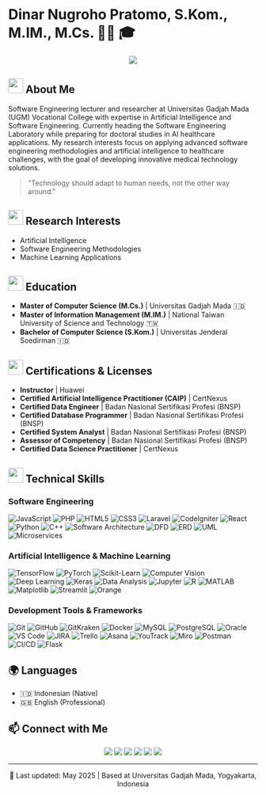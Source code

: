 # Dinar Nugroho Pratomo, S.Kom., M.IM., M.Cs. 👨‍🏫 🎓
<div align="center">
  <img src="https://readme-typing-svg.herokuapp.com?font=Time+New+Roman&size=25&center=true&vCenter=true&width=600&height=100&lines=Lecturer+at+Vocational+College+UGM;Software+Engineering+Specialist;Artificial+Intelligence+Researcher;BNSP+Certified+Assessor" />
</div>


## <img src="https://media.giphy.com/media/WUlplcMpOCEmTGBtBW/giphy.gif" width="30"> About Me

Software Engineering lecturer and researcher at Universitas Gadjah Mada (UGM) Vocational College with expertise in Artificial Intelligence and Software Engineering. Currently heading the Software Engineering Laboratory while preparing for doctoral studies in AI healthcare applications. My research interests focus on applying advanced software engineering methodologies and artificial intelligence to healthcare challenges, with the goal of developing innovative medical technology solutions.

> "Technology should adapt to human needs, not the other way around."

## <img src="https://media.giphy.com/media/RcsonxhFOqAdOiHeWB/giphy.gif" width="30"> Research Interests

- Artificial Intelligence
- Software Engineering Methodologies
- Machine Learning Applications

## <img src="https://media.giphy.com/media/fYSnHlufseco8Fh93Z/giphy.gif" width="30"> Education

- **Master of Computer Science (M.Cs.)** | Universitas Gadjah Mada 🇮🇩
- **Master of Information Management (M.IM.)** | National Taiwan University of Science and Technology 🇹🇼
- **Bachelor of Computer Science (S.Kom.)** | Universitas Jenderal Soedirman 🇮🇩

## <img src="https://media.giphy.com/media/QBw33dFlgxnzXSAS27/giphy.gif" width="30"> Certifications & Licenses

- **Instructor** | Huawei
- **Certified Artificial Intelligence Practitioner (CAIP)** | CertNexus
- **Certified Data Engineer** | Badan Nasional Sertifikasi Profesi (BNSP)
- **Certified Database Programmer** | Badan Nasional Sertifikasi Profesi (BNSP)
- **Certified System Analyst** | Badan Nasional Sertifikasi Profesi (BNSP)
- **Assessor of Competency** | Badan Nasional Sertifikasi Profesi (BNSP)
- **Certified Data Science Practitioner** | CertNexus

## <img src="https://media.giphy.com/media/jSKBmKkvo2dPQQtsR1/giphy.gif" width="30"> Technical Skills

### Software Engineering
![JavaScript](https://img.shields.io/badge/-JavaScript-F7DF1E?style=flat&logo=javascript&logoColor=black)
![PHP](https://img.shields.io/badge/-PHP-777BB4?style=flat&logo=php&logoColor=white)
![HTML5](https://img.shields.io/badge/-HTML5-E34F26?style=flat&logo=html5&logoColor=white)
![CSS3](https://img.shields.io/badge/-CSS3-1572B6?style=flat&logo=css3&logoColor=white)
![Laravel](https://img.shields.io/badge/-Laravel-FF2D20?style=flat&logo=laravel&logoColor=white)
![CodeIgniter](https://img.shields.io/badge/-CodeIgniter-EF4223?style=flat&logo=codeigniter&logoColor=white)
![React](https://img.shields.io/badge/-React-61DAFB?style=flat&logo=react&logoColor=black)
![Python](https://img.shields.io/badge/-Python-3776AB?style=flat&logo=python&logoColor=white)
![C++](https://img.shields.io/badge/-C++-00599C?style=flat&logo=c%2B%2B&logoColor=white)
![Software Architecture](https://img.shields.io/badge/-Software_Architecture-007ACC?style=flat&logo=architecture&logoColor=white)
![DFD](https://img.shields.io/badge/-DFD-2F4F4F?style=flat&logo=diagram&logoColor=white)
![ERD](https://img.shields.io/badge/-ERD-FB7A24?style=flat&logo=diagram&logoColor=white)
![UML](https://img.shields.io/badge/-UML-FFB13B?style=flat&logo=uml&logoColor=black)
![Microservices](https://img.shields.io/badge/-Microservices-1572B6?style=flat&logo=microservices&logoColor=white)

### Artificial Intelligence & Machine Learning
![TensorFlow](https://img.shields.io/badge/-TensorFlow-FF6F00?style=flat&logo=tensorflow&logoColor=white)
![PyTorch](https://img.shields.io/badge/-PyTorch-EE4C2C?style=flat&logo=pytorch&logoColor=white)
![Scikit-Learn](https://img.shields.io/badge/-Scikit_Learn-F7931E?style=flat&logo=scikit-learn&logoColor=white)
![Computer Vision](https://img.shields.io/badge/-Computer_Vision-5C2D91?style=flat&logo=opencv&logoColor=white)
![Deep Learning](https://img.shields.io/badge/-Deep_Learning-8A2BE2?style=flat&logo=deeplearning&logoColor=white)
![Keras](https://img.shields.io/badge/-Keras-D00000?style=flat&logo=keras&logoColor=white)
![Data Analysis](https://img.shields.io/badge/-Data_Analysis-3DDC84?style=flat&logo=data&logoColor=white)
![Jupyter](https://img.shields.io/badge/-Jupyter-F37626?style=flat&logo=jupyter&logoColor=white)
![R](https://img.shields.io/badge/-R-276DC3?style=flat&logo=r&logoColor=white)
![MATLAB](https://img.shields.io/badge/-MATLAB-0076A8?style=flat&logo=mathworks&logoColor=white)
![Matplotlib](https://img.shields.io/badge/-Matplotlib-11557C?style=flat&logo=python&logoColor=white)
![Streamlit](https://img.shields.io/badge/-Streamlit-FF4B4B?style=flat&logo=streamlit&logoColor=white)
![Orange](https://img.shields.io/badge/-Orange-E95420?style=flat&logo=orange&logoColor=white)

### Development Tools & Frameworks
![Git](https://img.shields.io/badge/-Git-F05032?style=flat&logo=git&logoColor=white)
![GitHub](https://img.shields.io/badge/-GitHub-181717?style=flat&logo=github&logoColor=white)
![GitKraken](https://img.shields.io/badge/-GitKraken-179287?style=flat&logo=gitkraken&logoColor=white)
![Docker](https://img.shields.io/badge/-Docker-2496ED?style=flat&logo=docker&logoColor=white)
![MySQL](https://img.shields.io/badge/-MySQL-4479A1?style=flat&logo=mysql&logoColor=white)
![PostgreSQL](https://img.shields.io/badge/-PostgreSQL-336791?style=flat&logo=postgresql&logoColor=white)
![Oracle](https://img.shields.io/badge/-Oracle-F80000?style=flat&logo=oracle&logoColor=white)
![VS Code](https://img.shields.io/badge/-VS_Code-007ACC?style=flat&logo=visual-studio-code&logoColor=white)
![JIRA](https://img.shields.io/badge/-JIRA-0052CC?style=flat&logo=jira&logoColor=white)
![Trello](https://img.shields.io/badge/-Trello-0079BF?style=flat&logo=trello&logoColor=white)
![Asana](https://img.shields.io/badge/-Asana-FC636B?style=flat&logo=asana&logoColor=white)
![YouTrack](https://img.shields.io/badge/-YouTrack-FF318C?style=flat&logo=jetbrains&logoColor=white)
![Miro](https://img.shields.io/badge/-Miro-FFD02F?style=flat&logo=miro&logoColor=black)
![Postman](https://img.shields.io/badge/-Postman-FF6C37?style=flat&logo=postman&logoColor=white)
![CI/CD](https://img.shields.io/badge/-CI/CD-2088FF?style=flat&logo=github-actions&logoColor=white)
![Flask](https://img.shields.io/badge/-Flask-000000?style=flat&logo=flask&logoColor=white)


## 🌍 Languages

- 🇮🇩 Indonesian (Native)
- 🇬🇧 English (Professional)

## 📫 Connect with Me

<div align="center">
  <a href="mailto:dinar.nugroho.p@mail.ugm.ac.id"><img src="https://img.shields.io/badge/-Email-D14836?style=for-the-badge&logo=gmail&logoColor=white"/></a>
  <a href="https://www.linkedin.com/in/dinar-nugroho-pratomo"><img src="https://img.shields.io/badge/-LinkedIn-0077B5?style=for-the-badge&logo=linkedin&logoColor=white"/></a>
  <a href="https://trpl.space/dnp"><img src="https://img.shields.io/badge/-Personal_Website-00A98F?style=for-the-badge&logo=web&logoColor=white"/></a>
  <a href="https://scholar.google.com/citations?user=DNP_ID"><img src="https://img.shields.io/badge/-Google_Scholar-4285F4?style=for-the-badge&logo=google-scholar&logoColor=white"/></a>
  <a href="https://www.researchgate.net/profile/Dinar-Pratomo-2"><img src="https://img.shields.io/badge/-ResearchGate-00CCBB?style=for-the-badge&logo=researchgate&logoColor=white"/></a>
  <a href="https://sinta.kemdikbud.go.id/authors/profile/6728437"><img src="https://img.shields.io/badge/-SINTA-2B579A?style=for-the-badge&logo=sinta&logoColor=white"/></a>
</div>

---

<p align="center">🔄 Last updated: May 2025 | Based at Universitas Gadjah Mada, Yogyakarta, Indonesia</p>
